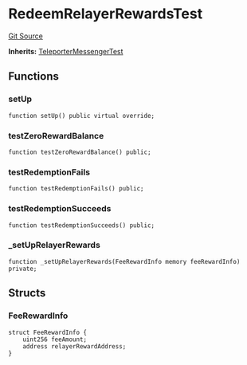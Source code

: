 # RedeemRelayerRewardsTest
[Git Source](https://github.com/ava-labs/teleporter/blob/dde09fbf56cc395da6bfd76c7f894a3cf5b2cd9e/src/Teleporter/tests/RedeemRelayerRewardsTests.t.sol)

**Inherits:**
[TeleporterMessengerTest](/src/Teleporter/tests/TeleporterMessengerTest.t.sol/contract.TeleporterMessengerTest.md)


## Functions
### setUp


```solidity
function setUp() public virtual override;
```

### testZeroRewardBalance


```solidity
function testZeroRewardBalance() public;
```

### testRedemptionFails


```solidity
function testRedemptionFails() public;
```

### testRedemptionSucceeds


```solidity
function testRedemptionSucceeds() public;
```

### _setUpRelayerRewards


```solidity
function _setUpRelayerRewards(FeeRewardInfo memory feeRewardInfo) private;
```

## Structs
### FeeRewardInfo

```solidity
struct FeeRewardInfo {
    uint256 feeAmount;
    address relayerRewardAddress;
}
```

